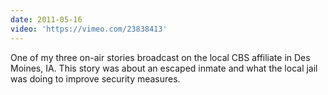 ```yaml
---
date: 2011-05-16
video: 'https://vimeo.com/23838413'
---
```


One of my three on-air stories broadcast on the local CBS affiliate in Des Moines, IA. This story was about an escaped inmate and what the local jail was doing to improve security measures.

